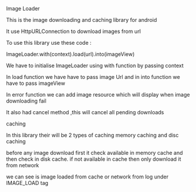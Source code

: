 Image Loader

This is the image downloading and caching library for android

It use HttpURLConnection to download images from url

To use this library use these code :

ImageLoader.with(context).load(url).into(imageView)

We have to initialise ImageLoader using with function by passing context

In load function we have have to pass image Url and in into  function we have to pass imageView

In error function we can add image resource which will display when image downloading  fail

It also had cancel method ,this will cancel all pending downloads


caching

In this library their will be 2 types of caching memory caching and disc caching

before any image download first it check available in memory cache and then check in disk cache.
if not available in cache then only download it from network

we can see is image loaded from cache or network from log under IMAGE_LOAD tag 


